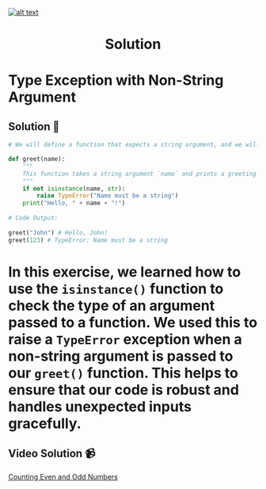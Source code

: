 <a href="https://www.core-code.io/">

![alt text](https://uploads-ssl.webflow.com/5eb2f56932c3562feab232e3/5f73550d00249e7e96c9f3de_Logo.png 'corecodeio')

</a>

<h1 align="center">Solution</h1>

# Type Exception with Non-String Argument

## Solution 🏁

```python
# We will define a function that expects a string argument, and we will use the `isinstance()` function to check if the argument is a string. If it is not a string, we will raise a `TypeError` exception.

def greet(name):
    """
    This function takes a string argument `name` and prints a greeting message.
    """
    if not isinstance(name, str):
        raise TypeError("Name must be a string")
    print("Hello, " + name + "!")
    
# Code Output:
    
greet("John") # Hello, John!
greet(123) # TypeError: Name must be a string
```

# In this exercise, we learned how to use the `isinstance()` function to check the type of an argument passed to a function. We used this to raise a `TypeError` exception when a non-string argument is passed to our `greet()` function. This helps to ensure that our code is robust and handles unexpected inputs gracefully. 

## Video Solution 📹

[Counting Even and Odd Numbers](https://edpuzzle.com/assignments/6386b321c511ef40e3f4fb07/watch)
